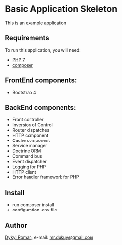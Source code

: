 # Basic Application Skeleton

This is an example application

## Requirements

To run this application, you will need:

 * [PHP 7](https://secure.php.net/downloads.php)
 * [composer](https://getcomposer.org/) 

## FrontEnd components:
 * Bootstrap 4
 
## BackEnd components:
 * Front controller 
 * Inversion of Control
 * Router dispatches
 * HTTP component
 * Cache component
 * Service manager
 * Doctrine ORM
 * Command bus
 * Event dispatcher
 * Logging for PHP
 * HTTP client
 * Error handler framework for PHP  

## Install
 + run composer install
 + configuration .env file

## Author
[Dykyi Roman](https://www.linkedin.com/in/roman-dykyi-43428543/), e-mail: [mr.dukuy@gmail.com](mailto:mr.dukuy@gmail.com)